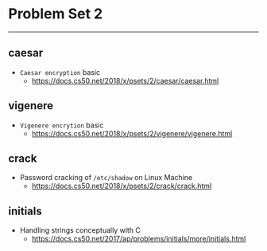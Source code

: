# Problem Set 2

***

## caesar

- `Caesar encryption` basic
  - https://docs.cs50.net/2018/x/psets/2/caesar/caesar.html

## vigenere

- `Vigenere encrytion` basic
  - https://docs.cs50.net/2018/x/psets/2/vigenere/vigenere.html

## crack

- Password cracking of `/etc/shadow` on Linux Machine
  - https://docs.cs50.net/2018/x/psets/2/crack/crack.html

## initials

- Handling strings conceptually with C
  - https://docs.cs50.net/2017/ap/problems/initials/more/initials.html

